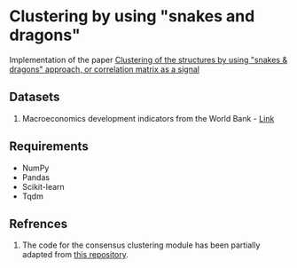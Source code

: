 # Clustering by using "snakes and dragons"

Implementation of the paper [Clustering of the structures by using "snakes & dragons" approach, or correlation matrix as a signal](https://journals.plos.org/plosone/article?id=10.1371/journal.pone.0223267)

## Datasets

1. Macroeconomics development indicators from the World Bank - [Link](https://datacatalog.worldbank.org/dataset/world-development-indicators)

## Requirements

- NumPy
- Pandas
- Scikit-learn
- Tqdm

## Refrences

1. The code for the consensus clustering module has been partially adapted from [this repository](https://github.com/ZigaSajovic/Consensus_Clustering).
